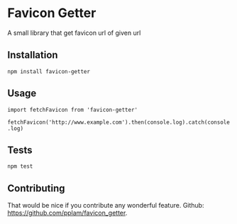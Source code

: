 Favicon Getter
==========

A small library that get favicon url of given url

## Installation

  `npm install favicon-getter`

## Usage

  `import fetchFavicon from 'favicon-getter'`

  `fetchFavicon('http://www.example.com').then(console.log).catch(console.log)`

## Tests

  `npm test`

## Contributing

  That would be nice if you contribute any wonderful feature. Github: https://github.com/pplam/favicon_getter.
